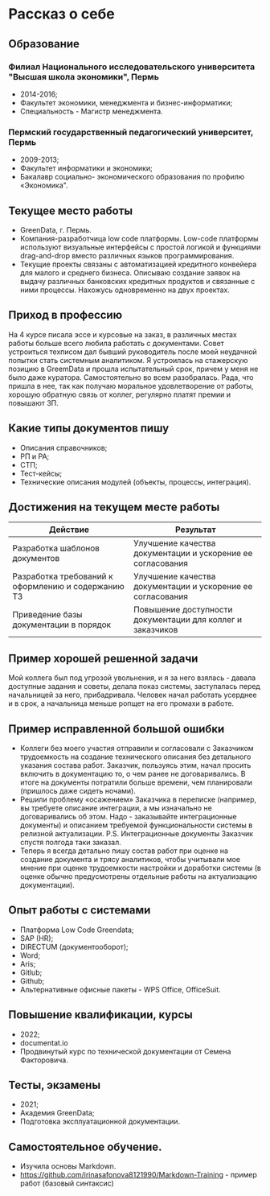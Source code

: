 # Рассказ о себе
## Образование
### Филиал Национального исследовательского университета "Высшая школа экономики", Пермь
* 2014-2016;
* Факультет экономики, менеджмента и бизнес-информатики;
* Специальность - Магистр менеджмента.
### Пермский государственный педагогический университет, Пермь
* 2009-2013;
* Факультет информатики и экономики;
* Бакалавр социально- экономического образования по профилю «Экономика".

## Текущее место работы
* GreenData, г. Пермь. 
* Компания-разработчица low code платформы. Low-code платформы используют визуальные интерфейсы с простой логикой и функциями drag-and-drop вместо различных языков программирования.
* Текущие проекты связаны с автоматизацией кредитного конвейера для малого и среднего бизнеса. Описываю создание заявок на выдачу различных банковских кредитных продуктов и связанные с ними процессы. Нахожусь одновременно на двух проектах. 

## Приход в профессию
На 4 курсе писала эссе и курсовые на заказ, в различных местах работы больше всего любила работать с документами. Совет устроиться техписом дал бывший руководитель после моей неудачной попытки стать cистемным аналитиком. Я устроилась на стажерскую позицию в GreemData и прошла испытательный срок, причем у меня не было даже куратора. Самостоятельно во всем разобралась. Рада, что пришла в нее, так как получаю моральное удовлетворение от работы, хорошую обратную связь от коллег, регулярно платят премии и повышают ЗП. 

## Какие типы документов пишу
* Описания справочников;
* РП и РА;
* СТП;
* Тест-кейсы;
* Технические описания модулей (объекты, процессы, интеграция). 

## Достижения на текущем месте работы
|Действие        |    Результат                                                                                             |
| -------------                             |     -------------                                                             |
|  Разработка шаблонов документов           |     Улучшение качества документации и ускорение ее согласования               |
|  Разработка требований к оформлению и содержанию ТЗ               |     Улучшение качества документации и ускорение ее согласования                                                             
| Приведение базы документации в порядок    |      Повышение доступности документации для коллег и заказчиков               |

## Пример хорошей решенной задачи
Мой коллега был под угрозой увольнения, и я за него взялась - давала доступные задания и советы, делала показ системы, заступалась перед начальницей за него, прибадривала. Человек начал работать усерднее и в срок, а начальница меньше ропщет на его промахи в работе. 

## Пример исправленной большой ошибки
* Коллеги без моего участия отправили и согласовали с Заказчиком трудоемкость на создание  технического описания без детального указания состава работ. Заказчик,  пользуясь этим, начал просить включить в документацию то, о чем ранее не договаривались. В итоге на документы потратили больше времени, чем планировали (пришлось даже сидеть ночами). 
* Решили проблему «осажением» Заказчика в переписке (например, вы требуете описание интеграции, а мы изначально не договаривались об этом. Надо - заказывайте интеграционные документы) и описанием требуемой функциональности системы в релизной актуализации. P.S. Интеграционные документы Заказчик спустя полгода таки заказал. 
* Теперь я всегда детально пишу  состав работ при оценке на создание документа и трясу аналитиков, чтобы учитывали мое мнение при оценке трудоемкости настройки и доработки системы (в оценке обычно предусмотрены отдельные работы на актуализацию документации). 


## Опыт работы с системами
* Платформа Low Code Greendata;
* SAP (HR);
* DIRECTUM (документооборот);
* Word;
* Aris;
* Gitlub;
* Github;
* Альтернативные офисные пакеты - WPS Office, OfficeSuit. 

## Повышение квалификации, курсы
* 2022; 
* documentat.io
* Продвинутый курс по технической документации от Семена Факторовича. 

## Тесты, экзамены
* 2021;
* Академия GreenData;
* Подготовка эксплуатационной документации. 

## Самостоятельное обучение.
* Изучила основы Markdown. 
* https://github.com/irinasafonova8121990/Markdown-Training - пример работ (базовый синтаксис)
